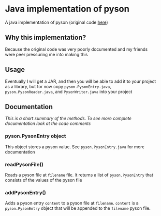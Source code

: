 # Java implementation of pyson
A java implementation of pyson (original code [here](https://github.com/OmegaGodzilla66/PYSON))
## Why this implementation?
Because the original code was very poorly documented and my friends were peer pressuring me into making this
## Usage
Eventually I will get a JAR, and then you will be able to add it to your project as a library, but for now copy
`pyson.PysonEntry.java`, `pyson.PysonReader.java`, and `PysonWriter.java` into your project
## Documentation
_This is a short summary of the methods. To see more complete documentation look at the code comments_

### pyson.PysonEntry object
This object stores a pyson value. See `pyson.PysonEntry.java` for more documentation
### readPysonFile()
Reads a pyson file at `filename` file. It returns a list of `pyson.PysonEntry` that consists of the values of the pyson file
### addPysonEntry()
Adds a pyson entry `content` to a pyson file at `filename`. `content` is a `pyson.PysonEntry` object that will be appended to the `filename` pyson file.
